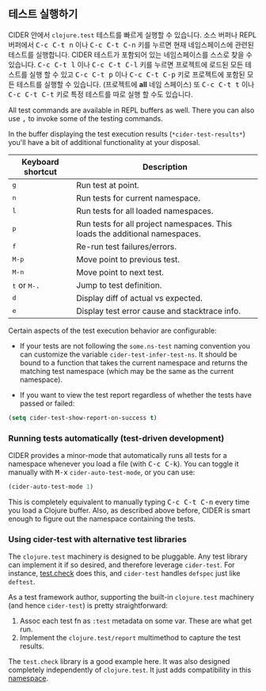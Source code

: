 ## 테스트 실행하기

CIDER 안에서 `clojure.test` 테스트를 빠르게 실행할 수 있습니다. 소스 버퍼나 REPL 버퍼에서
<kbd>C-c C-t n</kbd> 이나 <kbd>C-c C-t C-n</kbd> 키를 누르면 현재 네임스페이스에 관련된
테스트를 실행합니다. CIDER 테스트가 포함되어 있는 네임스페이스를 스스로 찾을 수 있습니다.
<kbd>C-c C-t l</kbd> 이나 <kbd>C-c C-t C-l</kbd> 키를 누르면 프로젝트에 로드된 모든 테스트를
실행 할 수 있고  <kbd>C-c C-t p</kbd> 이나 <kbd>C-c C-t C-p</kbd> 키로 프로젝트에 포함된
모든 테스트를 실행할 수 있습니다. (프로젝트에 **all** 네임 스페이스) 또 <kbd>C-c C-t t</kbd> 이나
 <kbd>C-c C-t C-t</kbd> 키로 특정 테스트를 따로 실행 할 수도 있습니다.

All test commands are available in REPL buffers as well. There you can also use
<kbd>,</kbd> to invoke some of the testing commands.

In the buffer displaying the test execution results (`*cider-test-results*`)
you'll have a bit of additional functionality at your disposal.

Keyboard shortcut               | Description
--------------------------------|-------------------------------
<kbd>g</kbd>                    | Run test at point.
<kbd>n</kbd>                    | Run tests for current namespace.
<kbd>l</kbd>                    | Run tests for all loaded namespaces.
<kbd>p</kbd>                    | Run tests for all project namespaces. This loads the additional namespaces.
<kbd>f</kbd>                    | Re-run test failures/errors.
<kbd>M-p</kbd>                  | Move point to previous test.
<kbd>M-n</kbd>                  | Move point to next test.
<kbd>t</kbd> or <kbd>M-.</kbd>  | Jump to test definition.
<kbd>d</kbd>                    | Display diff of actual vs expected.
<kbd>e</kbd>                    | Display test error cause and stacktrace info.

Certain aspects of the test execution behavior are configurable:

* If your tests are not following the `some.ns-test` naming convention you can
customize the variable `cider-test-infer-test-ns`. It should be bound to a
function that takes the current namespace and returns the matching test
namespace (which may be the same as the current namespace).

* If you want to view the test report regardless of whether the tests have
passed or failed:

```el
(setq cider-test-show-report-on-success t)
```

### Running tests automatically (test-driven development)

CIDER provides a minor-mode that automatically runs all tests for a namespace
whenever you load a file (with <kbd>C-c C-k</kbd>). You can toggle it
manually with <kbd>M-x</kbd> `cider-auto-test-mode`, or you can use:

```el
(cider-auto-test-mode 1)
```

This is completely equivalent to manually typing <kbd>C-c C-t C-n</kbd> every
time you load a Clojure buffer. Also, as described above before, CIDER is smart
enough to figure out the namespace containing the tests.

### Using cider-test with alternative test libraries

The `clojure.test` machinery is designed to be pluggable. Any test library
can implement it if so desired, and therefore leverage `cider-test`. For
instance, [test.check](https://github.com/clojure/test.check/) does this, and
`cider-test` handles `defspec` just like `deftest`.

As a test framework author, supporting the built-in `clojure.test` machinery
(and hence `cider-test`) is pretty straightforward:

1. Assoc each test fn as `:test` metadata on some var. These are what get run.
2. Implement the `clojure.test/report` multimethod to capture the test results.

The `test.check` library is a good example here. It was also designed completely
independently of `clojure.test`. It just adds compatibility in this
[namespace](https://github.com/clojure/test.check/blob/24f74b83f1c7a032f98efdcc1db9d74b3a6a794d/src/main/clojure/clojure/test/check/clojure_test.cljc).
